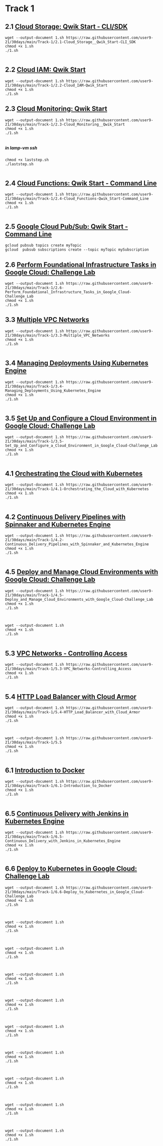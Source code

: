 # Track 1

## 2.1 [Cloud Storage: Qwik Start - CLI/SDK](https://www.cloudskillsboost.google/focuses/569?parent=catalog)
```
wget --output-document 1.sh https://raw.githubusercontent.com/user9-21/30days/main/Track-1/2.1-Cloud_Storage__Qwik_Start-CLI_SDK
chmod +x 1.sh
./1.sh


```
## 2.2 [Cloud IAM: Qwik Start](https://www.cloudskillsboost.google/focuses/551?parent=catalog)
```
wget --output-document 1.sh https://raw.githubusercontent.com/user9-21/30days/main/Track-1/2.2-Cloud_IAM-Qwik_Start
chmod +x 1.sh
./1.sh

```

## 2.3 [Cloud Monitoring: Qwik Start](https://www.cloudskillsboost.google/focuses/10599?parent=catalog)
```
wget --output-document 1.sh https://raw.githubusercontent.com/user9-21/30days/main/Track-1/2.3-Cloud_Monitoring__Qwik_Start
chmod +x 1.sh
./1.sh


```
##### in lamp-vm ssh
```
chmod +x laststep.sh
./laststep.sh


```
## 2.4 [Cloud Functions: Qwik Start - Command Line](https://www.cloudskillsboost.google/focuses/916?parent=catalog)
```
wget --output-document 1.sh https://raw.githubusercontent.com/user9-21/30days/main/Track-1/2.4-Cloud_Functions-Qwik_Start-Command_Line
chmod +x 1.sh
./1.sh


```

## 2.5 [Google Cloud Pub/Sub: Qwik Start - Command Line](https://www.cloudskillsboost.google/focuses/925?parent=catalog)
```
gcloud pubsub topics create myTopic
gcloud  pubsub subscriptions create --topic myTopic mySubscription

```

## 2.6 [Perform Foundational Infrastructure Tasks in Google Cloud: Challenge Lab](https://www.cloudskillsboost.google/focuses/10379?parent=catalog)
```
wget --output-document 1.sh https://raw.githubusercontent.com/user9-21/30days/main/Track-1/2.6-Perform_Foundational_Infrastructure_Tasks_in_Google_Cloud-Challenge_Lab
chmod +x 1.sh
./1.sh

```

## 3.3 [Multiple VPC Networks](https://www.cloudskillsboost.google/focuses/1230?parent=catalog)
```
wget --output-document 1.sh https://raw.githubusercontent.com/user9-21/30days/main/Track-1/3.3-Multiple_VPC_Networks
chmod +x 1.sh
./1.sh


```

## 3.4 [Managing Deployments Using Kubernetes Engine](https://www.cloudskillsboost.google/focuses/639?parent=catalog)
```
wget --output-document 1.sh https://raw.githubusercontent.com/user9-21/30days/main/Track-1/3.4-Managing_Deployments_Using_Kubernetes_Engine
chmod +x 1.sh
./1.sh


```

## 3.5 [Set Up and Configure a Cloud Environment in Google Cloud: Challenge Lab](https://www.cloudskillsboost.google/focuses/10603?parent=catalog)
```
wget --output-document 1.sh https://raw.githubusercontent.com/user9-21/30days/main/Track-1/3.5-Set_Up_and_Configure_a_Cloud_Environment_in_Google_Cloud-Challenge_Lab
chmod +x 1.sh
./1.sh


```
## 4.1 [Orchestrating the Cloud with Kubernetes](https://www.cloudskillsboost.google/focuses/557?parent=catalog)
```
wget --output-document 1.sh https://raw.githubusercontent.com/user9-21/30days/main/Track-1/4.1-Orchestrating_the_Cloud_with_Kubernetes
chmod +x 1.sh
./1.sh


```

## 4.2 [Continuous Delivery Pipelines with Spinnaker and Kubernetes Engine](https://www.cloudskillsboost.google/focuses/552?parent=catalog)
```
wget --output-document 1.sh https://raw.githubusercontent.com/user9-21/30days/main/Track-1/4.2-Continuous_Delivery_Pipelines_with_Spinnaker_and_Kubernetes_Engine
chmod +x 1.sh
./1.sh


```

## 4.5 [Deploy and Manage Cloud Environments with Google Cloud: Challenge Lab](https://www.cloudskillsboost.google/focuses/10417?parent=catalog)
```
wget --output-document 1.sh https://raw.githubusercontent.com/user9-21/30days/main/Track-1/4.5-Deploy_and_Manage_Cloud_Environments_with_Google_Cloud-Challenge_Lab
chmod +x 1.sh
./1.sh


```

## 
```
wget --output-document 1.sh 
chmod +x 1.sh
./1.sh


```
## 5.3 [VPC Networks - Controlling Access](https://www.cloudskillsboost.google/focuses/1231?parent=catalog)

```
wget --output-document 1.sh https://raw.githubusercontent.com/user9-21/30days/main/Track-1/5.3-VPC_Networks-Controlling_Access
chmod +x 1.sh
./1.sh


```

## 5.4 [HTTP Load Balancer with Cloud Armor](https://www.cloudskillsboost.google/focuses/1232?parent=catalog)
```
wget --output-document 1.sh https://raw.githubusercontent.com/user9-21/30days/main/Track-1/5.4-HTTP_Load_Balancer_with_Cloud_Armor
chmod +x 1.sh
./1.sh


```

## 
```
wget --output-document 1.sh https://raw.githubusercontent.com/user9-21/30days/main/Track-1/5.5
chmod +x 1.sh
./1.sh


```


## 6.1 [Introduction to Docker](https://www.cloudskillsboost.google/focuses/1029?parent=catalog)
```
wget --output-document 1.sh https://raw.githubusercontent.com/user9-21/30days/main/Track-1/6.1-Introduction_to_Docker
chmod +x 1.sh
./1.sh


```

## 6.5 [Continuous Delivery with Jenkins in Kubernetes Engine](https://www.cloudskillsboost.google/focuses/1104?parent=catalog)
```
wget --output-document 1.sh https://raw.githubusercontent.com/user9-21/30days/main/Track-1/6.5-Continuous_Delivery_with_Jenkins_in_Kubernetes_Engine
chmod +x 1.sh
./1.sh


```
## 6.6 [Deploy to Kubernetes in Google Cloud: Challenge Lab](https://www.cloudskillsboost.google/focuses/10457?parent=catalog)
```
wget --output-document 1.sh https://raw.githubusercontent.com/user9-21/30days/main/Track-1/6.6-Deploy_to_Kubernetes_in_Google_Cloud-Challenge_Lab
chmod +x 1.sh
./1.sh


```

## 
```
wget --output-document 1.sh 
chmod +x 1.sh
./1.sh


```

## 
```
wget --output-document 1.sh 
chmod +x 1.sh
./1.sh


```
## 
```
wget --output-document 1.sh 
chmod +x 1.sh
./1.sh


```

## 
```
wget --output-document 1.sh 
chmod +x 1.sh
./1.sh


```

## 
```
wget --output-document 1.sh 
chmod +x 1.sh
./1.sh


```

## 
```
wget --output-document 1.sh 
chmod +x 1.sh
./1.sh


```
## 

```
wget --output-document 1.sh 
chmod +x 1.sh
./1.sh


```

## 
```
wget --output-document 1.sh 
chmod +x 1.sh
./1.sh


```

## 
```
wget --output-document 1.sh 
chmod +x 1.sh
./1.sh


```

